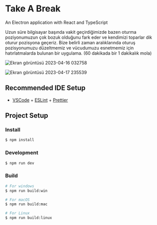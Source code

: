 # Take A Break

An Electron application with React and TypeScript

Uzun süre bilgisayar başında vakit geçirdiğimizde bazen oturma poziyonumuzun çok bozuk olduğunu fark eder ve kendimizi toparlar dik oturur pozisyona geçeriz. Bize belirli zaman aralıklarında oturuş pozisyonumuzu düzeltmemiz ve vücudumuzu esnetmemiz için hatırlatmalarda bulunan bir uygulama. (60 dakikada bir 1 dakikalık mola)

![Ekran görüntüsü 2023-04-16 032758](https://user-images.githubusercontent.com/39683389/232259983-6d012a65-fc69-44ef-b917-8608dbd0e7b4.png)

![Ekran görüntüsü 2023-04-17 235539](https://user-images.githubusercontent.com/39683389/232615976-eb09bc6e-9f20-457c-83d8-08a99883766a.png)

## Recommended IDE Setup

- [VSCode](https://code.visualstudio.com/) + [ESLint](https://marketplace.visualstudio.com/items?itemName=dbaeumer.vscode-eslint) + [Prettier](https://marketplace.visualstudio.com/items?itemName=esbenp.prettier-vscode)

## Project Setup

### Install

```bash
$ npm install
```

### Development

```bash
$ npm run dev
```

### Build

```bash
# For windows
$ npm run build:win

# For macOS
$ npm run build:mac

# For Linux
$ npm run build:linux
```
